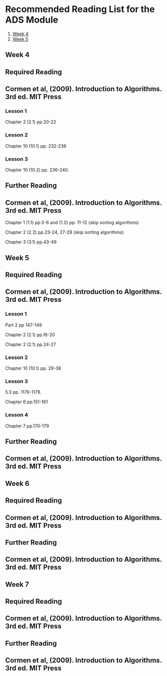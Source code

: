 # Recommended Reading List for the ADS Module

1. [Week 4](#Week-4)
2. [Week 5](#Week-5)

## Week 4

##  Required Reading

## Cormen et al, (2009). Introduction to Algorithms. 3rd ed. MIT Press

### Lesson 1

Chapter 2 (2.1) pp.20-22

### Lesson 2

Chapter 10 (10.1) pp. 232-236

### Lesson 3

Chapter 10 (10.2) pp. 236-240.

## Further Reading

## Cormen et al, (2009). Introduction to Algorithms. 3rd ed. MIT Press

Chapter 1 (1.1) pp.5-6 and (1.2) pp. 11-12 (skip sorting algorithms)

Chapter 2 (2.2) pp.23-24, 27-28 (skip sorting algorithms)

Chapter 3 (3.1) pp.43-49

## Week 5

##  Required Reading

## Cormen et al, (2009). Introduction to Algorithms. 3rd ed. MIT Press

### Lesson 1

Part 2 pp 147-149

Chapter 2 (2.1) pp.16-20

Chapter 2 (2.1) pp.24-27

### Lesson 2

Chapter 10 (10.1) pp. 29-38

### Lesson 3

5.3 pp. 1176-1179.

Chapter 6 pp.151-161

### Lesson 4

Chapter 7 pp.170-179

## Further Reading



## Cormen et al, (2009). Introduction to Algorithms. 3rd ed. MIT Press

## Week 6

##  Required Reading

## Cormen et al, (2009). Introduction to Algorithms. 3rd ed. MIT Press


## Further Reading

## Cormen et al, (2009). Introduction to Algorithms. 3rd ed. MIT Press

## Week 7

##  Required Reading

## Cormen et al, (2009). Introduction to Algorithms. 3rd ed. MIT Press


## Further Reading

## Cormen et al, (2009). Introduction to Algorithms. 3rd ed. MIT Press
